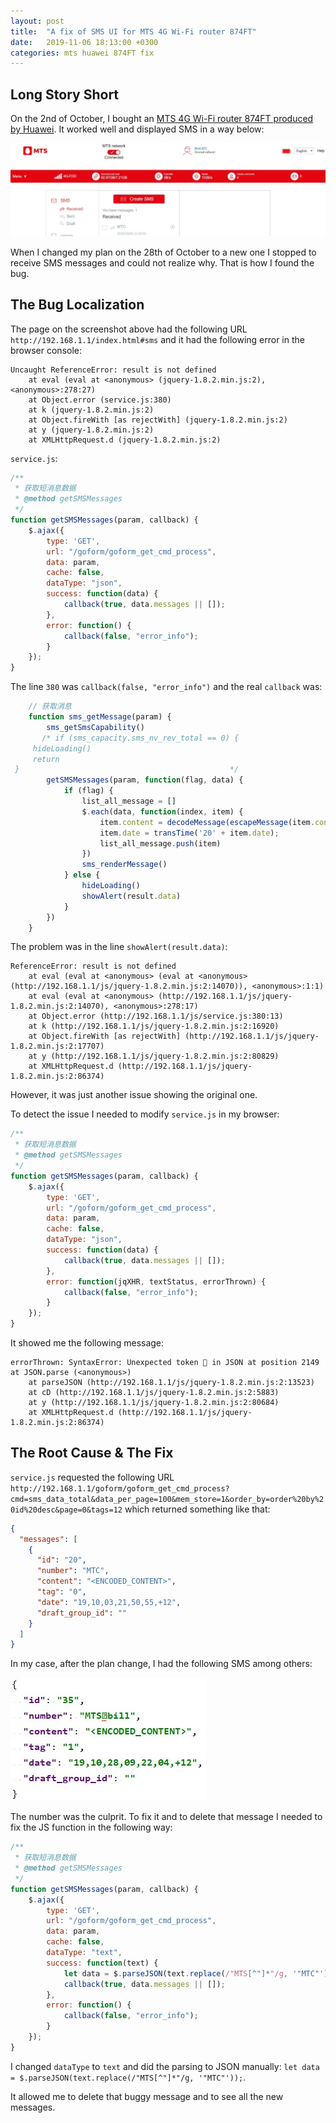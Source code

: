 ```yaml
---
layout: post
title:  "A fix of SMS UI for MTS 4G Wi-Fi router 874FT"
date:   2019-11-06 18:13:00 +0300
categories: mts huawei 874FT fix
---
```

## Long Story Short

On the 2nd of October, I bought an [MTS 4G Wi-Fi router 874FT produced by Huawei](https://spb.mts.ru/personal/mobilnaya-svyaz/mobilniy-internet/modemy-i-routery/). 
It worked well and displayed SMS in a way below:

![MTS 4G Wi-Fi router 874FT SMS UI](/assets/2019-11-06-mts-huawei-4g-wi-fi-router-fix/sms-ui.jpg)

When I changed my plan on the 28th of October to a new one I stopped to receive SMS messages and could 
not realize why. That is how I found the bug.

## The Bug Localization
The page on the screenshot above had the following URL `http://192.168.1.1/index.html#sms` and it 
had the following error in the browser console:
```
Uncaught ReferenceError: result is not defined
    at eval (eval at <anonymous> (jquery-1.8.2.min.js:2), <anonymous>:278:27)
    at Object.error (service.js:380)
    at k (jquery-1.8.2.min.js:2)
    at Object.fireWith [as rejectWith] (jquery-1.8.2.min.js:2)
    at y (jquery-1.8.2.min.js:2)
    at XMLHttpRequest.d (jquery-1.8.2.min.js:2)
```

`service.js`:
```javascript
/**
 * 获取短消息数据
 * @method getSMSMessages
 */
function getSMSMessages(param, callback) {
    $.ajax({
        type: 'GET',
        url: "/goform/goform_get_cmd_process",
        data: param,
        cache: false,
        dataType: "json",
        success: function(data) {
            callback(true, data.messages || []);
        },
        error: function() {
            callback(false, "error_info");
        }
    });
}
```

The line `380` was `callback(false, "error_info")` and the real `callback` was:
```javascript
    // 获取消息
    function sms_getMessage(param) {
        sms_getSmsCapability()
       /* if (sms_capacity.sms_nv_rev_total == 0) {       
     hideLoading()                               
     return                                      
 }                                               */
        getSMSMessages(param, function(flag, data) {
            if (flag) {
                list_all_message = []
                $.each(data, function(index, item) {
                    item.content = decodeMessage(escapeMessage(item.content));
                    item.date = transTime('20' + item.date);
                    list_all_message.push(item)
                })
                sms_renderMessage()
            } else {
                hideLoading()
                showAlert(result.data)
            }
        })
    }
```

The problem was in the line `showAlert(result.data)`:
```
ReferenceError: result is not defined
    at eval (eval at <anonymous> (eval at <anonymous> (http://192.168.1.1/js/jquery-1.8.2.min.js:2:14070)), <anonymous>:1:1)
    at eval (eval at <anonymous> (http://192.168.1.1/js/jquery-1.8.2.min.js:2:14070), <anonymous>:278:17)
    at Object.error (http://192.168.1.1/js/service.js:380:13)
    at k (http://192.168.1.1/js/jquery-1.8.2.min.js:2:16920)
    at Object.fireWith [as rejectWith] (http://192.168.1.1/js/jquery-1.8.2.min.js:2:17707)
    at y (http://192.168.1.1/js/jquery-1.8.2.min.js:2:80829)
    at XMLHttpRequest.d (http://192.168.1.1/js/jquery-1.8.2.min.js:2:86374)
```

However, it was just another issue showing the original one. 

To detect the issue I needed to modify `service.js` in my browser:
```javascript
/**
 * 获取短消息数据
 * @method getSMSMessages
 */
function getSMSMessages(param, callback) {
    $.ajax({
        type: 'GET',
        url: "/goform/goform_get_cmd_process",
        data: param,
        cache: false,
        dataType: "json",
        success: function(data) {
            callback(true, data.messages || []);
        },
        error: function(jqXHR, textStatus, errorThrown) {
            callback(false, "error_info");
        }
    });
}
```

It showed me the following message:
```
errorThrown: SyntaxError: Unexpected token  in JSON at position 2149 at JSON.parse (<anonymous>)
    at parseJSON (http://192.168.1.1/js/jquery-1.8.2.min.js:2:13523)
    at cD (http://192.168.1.1/js/jquery-1.8.2.min.js:2:5883)
    at y (http://192.168.1.1/js/jquery-1.8.2.min.js:2:80684)
    at XMLHttpRequest.d (http://192.168.1.1/js/jquery-1.8.2.min.js:2:86374)
```

## The Root Cause & The Fix

`service.js` requested the following URL 
`http://192.168.1.1/goform/goform_get_cmd_process?cmd=sms_data_total&data_per_page=100&mem_store=1&order_by=order%20by%20id%20desc&page=0&tags=12` 
which returned something like that:
```json
{
  "messages": [
    {
      "id": "20",
      "number": "MTC",
      "content": "<ENCODED_CONTENT>",
      "tag": "0",
      "date": "19,10,03,21,50,55,+12",
      "draft_group_id": ""
    }
  ]
}
```

In my case, after the plan change, I had the following SMS among others:

![A wrong number](/assets/2019-11-06-mts-huawei-4g-wi-fi-router-fix/wrong-number.jpg)

The number was the culprit. To fix it and to delete that message I needed to fix the JS function in 
the following way:
```javascript
/**
 * 获取短消息数据
 * @method getSMSMessages
 */
function getSMSMessages(param, callback) {
    $.ajax({
        type: 'GET',
        url: "/goform/goform_get_cmd_process",
        data: param,
        cache: false,
        dataType: "text",
        success: function(text) {
            let data = $.parseJSON(text.replace(/"MTS[^"]*"/g, '"MTC"'));
            callback(true, data.messages || []);
        },
        error: function() {
            callback(false, "error_info");
        }
    });
}
```

I changed `dataType` to `text` and did the parsing to JSON manually: `let data = $.parseJSON(text.replace(/"MTS[^"]*"/g, '"MTC"'));`.

It allowed me to delete that buggy message and to see all the new messages.
